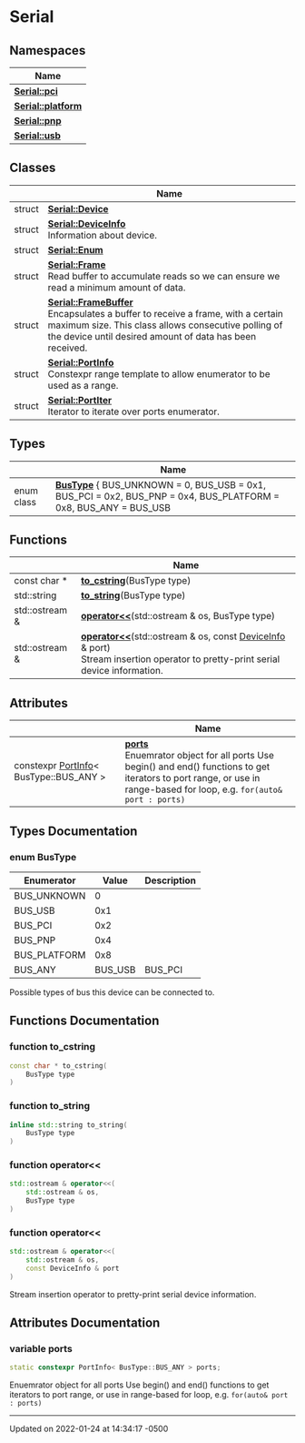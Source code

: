 # Serial


## Namespaces

| Name           |
| -------------- |
| **[Serial::pci](namespace_serial_1_1pci/)**  |
| **[Serial::platform](namespace_serial_1_1platform/)**  |
| **[Serial::pnp](namespace_serial_1_1pnp/)**  |
| **[Serial::usb](namespace_serial_1_1usb/)**  |

## Classes

|                | Name           |
| -------------- | -------------- |
| struct | **[Serial::Device](struct_serial_1_1_device/)**  |
| struct | **[Serial::DeviceInfo](struct_serial_1_1_device_info/)** <br>Information about device.  |
| struct | **[Serial::Enum](struct_serial_1_1_enum/)**  |
| struct | **[Serial::Frame](struct_serial_1_1_frame/)** <br>Read buffer to accumulate reads so we can ensure we read a minimum amount of data.  |
| struct | **[Serial::FrameBuffer](struct_serial_1_1_frame_buffer/)** <br>Encapsulates a buffer to receive a frame, with a certain maximum size. This class allows consecutive polling of the device until desired amount of data has been received.  |
| struct | **[Serial::PortInfo](struct_serial_1_1_port_info/)** <br>Constexpr range template to allow enumerator to be used as a range.  |
| struct | **[Serial::PortIter](struct_serial_1_1_port_iter/)** <br>Iterator to iterate over ports enumerator.  |

## Types

|                | Name           |
| -------------- | -------------- |
| enum class| **[BusType](namespace_serial/#enum-bustype)** { BUS_UNKNOWN = 0, BUS_USB = 0x1, BUS_PCI = 0x2, BUS_PNP = 0x4, BUS_PLATFORM = 0x8, BUS_ANY = BUS_USB | BUS_PCI | BUS_PNP | BUS_PLATFORM}<br>Possible types of bus this device can be connected to.  |

## Functions

|                | Name           |
| -------------- | -------------- |
| const char * | **[to_cstring](namespace_serial/#function-to-cstring)**(BusType type) |
| std::string | **[to_string](namespace_serial/#function-to-string)**(BusType type) |
| std::ostream & | **[operator<<](namespace_serial/#function-operator<<)**(std::ostream & os, BusType type) |
| std::ostream & | **[operator<<](namespace_serial/#function-operator<<)**(std::ostream & os, const [DeviceInfo](struct_serial_1_1_device_info/) & port)<br>Stream insertion operator to pretty-print serial device information.  |

## Attributes

|                | Name           |
| -------------- | -------------- |
| constexpr [PortInfo](struct_serial_1_1_port_info/)< BusType::BUS_ANY > | **[ports](namespace_serial/#variable-ports)** <br>Enuemrator object for all ports Use begin() and end() functions to get iterators to port range, or use in range-based for loop, e.g. `for(auto& port : ports)` |

## Types Documentation

### enum BusType

| Enumerator | Value | Description |
| ---------- | ----- | ----------- |
| BUS_UNKNOWN | 0|   |
| BUS_USB | 0x1|   |
| BUS_PCI | 0x2|   |
| BUS_PNP | 0x4|   |
| BUS_PLATFORM | 0x8|   |
| BUS_ANY | BUS_USB | BUS_PCI | BUS_PNP | BUS_PLATFORM|   |



Possible types of bus this device can be connected to. 


## Functions Documentation

### function to_cstring

```cpp
const char * to_cstring(
    BusType type
)
```


### function to_string

```cpp
inline std::string to_string(
    BusType type
)
```


### function operator<<

```cpp
std::ostream & operator<<(
    std::ostream & os,
    BusType type
)
```


### function operator<<

```cpp
std::ostream & operator<<(
    std::ostream & os,
    const DeviceInfo & port
)
```

Stream insertion operator to pretty-print serial device information. 


## Attributes Documentation

### variable ports

```cpp
static constexpr PortInfo< BusType::BUS_ANY > ports;
```

Enuemrator object for all ports Use begin() and end() functions to get iterators to port range, or use in range-based for loop, e.g. `for(auto& port : ports)`




-------------------------------

Updated on 2022-01-24 at 14:34:17 -0500